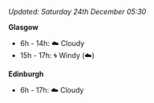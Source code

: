 *Updated: Saturday 24th December 05:30*

**Glasgow**

* 6h - 14h: :cloud: Cloudy
* 15h - 17h: :cyclone: Windy (:cloud:)

**Edinburgh**

* 6h - 17h: :cloud: Cloudy
